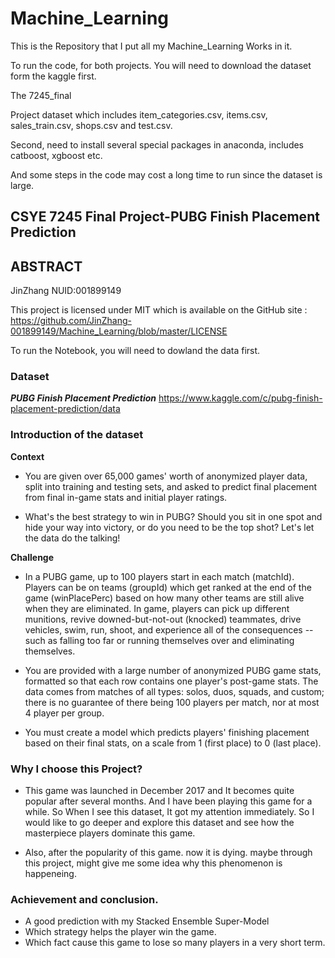 # Machine_Learning
This is the Repository that I put all my Machine_Learning Works in it.

To run the code, for both projects. You will need to download the dataset form the kaggle first.

The 7245_final

Project dataset which includes item_categories.csv, items.csv, sales_train.csv, shops.csv and test.csv.

Second, need to install several special packages in anaconda, includes catboost, xgboost etc.

And some steps in the code may cost a long time to run since the dataset is large.



## CSYE 7245 Final Project-PUBG Finish Placement Prediction ##
 
## ABSTRACT

JinZhang  NUID:001899149

This project is licensed under MIT which is available on the GitHub site :
https://github.com/JinZhang-001899149/Machine_Learning/blob/master/LICENSE


To run the Notebook, you will need to dowland the data first.

### Dataset
***PUBG Finish Placement Prediction***
https://www.kaggle.com/c/pubg-finish-placement-prediction/data

### Introduction of the dataset
**Context**
- You are given over 65,000 games' worth of anonymized player data, split into training and testing sets, and asked to predict final placement from final in-game stats and initial player ratings.

- What's the best strategy to win in PUBG? Should you sit in one spot and hide your way into victory, or do you need to be the top shot? Let's let the data do the talking!

**Challenge**
- In a PUBG game, up to 100 players start in each match (matchId). Players can be on teams (groupId) which get ranked at the end of the game (winPlacePerc) based on how many other teams are still alive when they are eliminated. In game, players can pick up different munitions, revive downed-but-not-out (knocked) teammates, drive vehicles, swim, run, shoot, and experience all of the consequences -- such as falling too far or running themselves over and eliminating themselves.

- You are provided with a large number of anonymized PUBG game stats, formatted so that each row contains one player's post-game stats. The data comes from matches of all types: solos, duos, squads, and custom; there is no guarantee of there being 100 players per match, nor at most 4 player per group.

- You must create a model which predicts players' finishing placement based on their final stats, on a scale from 1 (first place) to 0 (last place).


### Why I choose this Project?
- This game was launched in December 2017 and It becomes quite popular after several months.  And I have been playing this game for a while. So When I see this dataset, It got my attention immediately. So I would like to go deeper and explore this dataset and see how the masterpiece players dominate this game.

- Also, after the popularity of this game. now it is dying. maybe through this project, might give me some idea why this phenomenon is happeneing. 

### Achievement and conclusion.
- A good prediction with my Stacked Ensemble Super-Model
- Which strategy helps the player win the game. 
- Which fact cause this game to lose so many players in a very short term.


